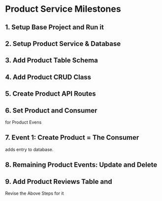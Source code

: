 # Product Service Milestones


## 1. Setup Base Project and Run it


## 2. Setup Product Service & Database


## 3. Add Product Table Schema


## 4. Add Product CRUD Class


## 5. Create Product API Routes


## 6. Set Product and Consumer 
for Product Evens


## 7. Event 1: Create Product = The Consumer
adds entry to database.


## 8. Remaining Product Events: Update and Delete


## 9. Add Product Reviews Table and 
Revise the Above Steps for it